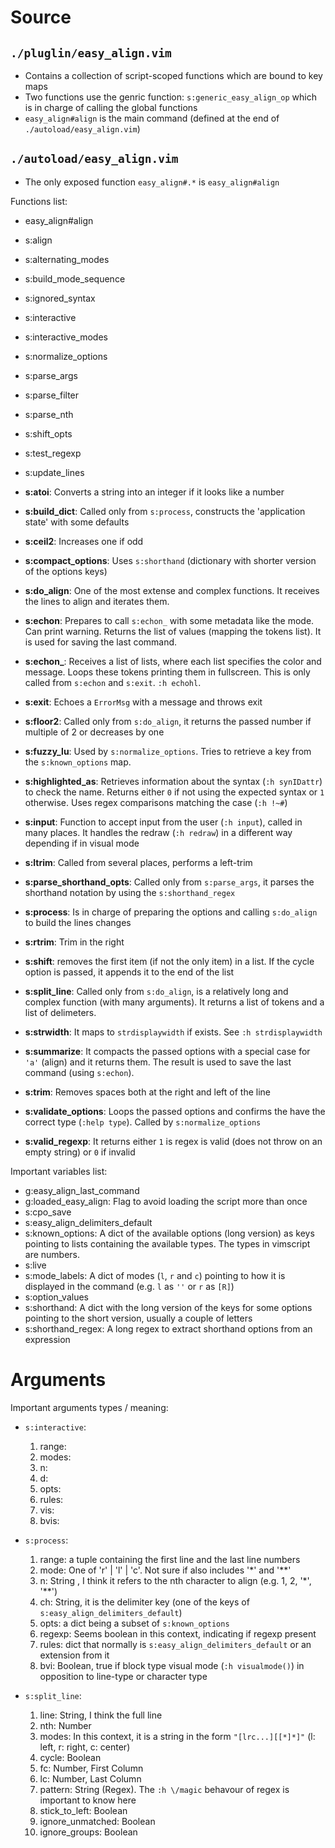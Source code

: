 # Source

## `./pluglin/easy_align.vim`

- Contains a collection of script-scoped functions which are bound to key maps
- Two functions use the genric function: `s:generic_easy_align_op` which is in
  charge of calling the global functions
- `easy_align#align` is the main command (defined at the end of `./autoload/easy_align.vim`)

## `./autoload/easy_align.vim`

- The only exposed function `easy_align#.*` is `easy_align#align`

Functions list:

- easy_align#align
- s:align
- s:alternating_modes
- s:build_mode_sequence
- s:ignored_syntax
- s:interactive
- s:interactive_modes
- s:normalize_options
- s:parse_args
- s:parse_filter
- s:parse_nth
- s:shift_opts
- s:test_regexp
- s:update_lines

- **s:atoi**: Converts a string into an integer if it looks like a number
- **s:build_dict**: Called only from `s:process`, constructs the 'application
  state' with some defaults
- **s:ceil2**: Increases one if odd
- **s:compact_options**: Uses `s:shorthand` (dictionary with shorter version of
  the options keys)
- **s:do_align**: One of the most extense and complex functions. It receives
  the lines to align and iterates them.
- **s:echon**: Prepares to call `s:echon_` with some metadata like the mode.
  Can print warning. Returns the list of values (mapping the tokens list). It
  is used for saving the last command.
- **s:echon_**: Receives a list of lists, where each list specifies the color
  and message. Loops these tokens printing them in fullscreen. This is only
  called from `s:echon` and `s:exit`. `:h echohl`.
- **s:exit**: Echoes a `ErrorMsg` with a message and throws exit
- **s:floor2**: Called only from `s:do_align`, it returns the passed number if
  multiple of 2 or decreases by one
- **s:fuzzy_lu**: Used by `s:normalize_options`. Tries to retrieve a key from
  the `s:known_options` map.
- **s:highlighted_as**: Retrieves information about the syntax (`:h synIDattr`)
  to check the name. Returns either `0` if not using the expected syntax or `1`
  otherwise. Uses regex comparisons matching the case (`:h !~#`)
- **s:input**: Function to accept input from the user (`:h input`), called in
  many places. It handles the redraw (`:h redraw`) in a different way depending
  if in visual mode
- **s:ltrim**: Called from several places, performs a left-trim
- **s:parse_shorthand_opts**: Called only from `s:parse_args`, it parses the
  shorthand notation by using the `s:shorthand_regex`
- **s:process**: Is in charge of preparing the options and calling `s:do_align`
  to build the lines changes
- **s:rtrim**: Trim in the right
- **s:shift**: removes the first item (if not the only item) in a list. If the
  cycle option is passed, it appends it to the end of the list
- **s:split_line**: Called only from `s:do_align`, is a relatively long and
  complex function (with many arguments). It returns a list of tokens and a
  list of delimeters.
- **s:strwidth**: It maps to `strdisplaywidth` if exists. See `:h strdisplaywidth`
- **s:summarize**: It compacts the passed options with a special case for `'a'`
  (align) and it returns them. The result is used to save the last command
  (using `s:echon`).
- **s:trim**: Removes spaces both at the right and left of the line
- **s:validate_options**: Loops the passed options and confirms the have the
  correct type (`:help type`). Called by `s:normalize_options`
- **s:valid_regexp**: It returns either `1` is regex is valid (does not throw
  on an empty string) or `0` if invalid

Important variables list:

- g:easy_align_last_command
- g:loaded_easy_align: Flag to avoid loading the script more than once
- s:cpo_save
- s:easy_align_delimiters_default
- s:known_options: A dict of the available options (long version) as keys
  pointing to lists containing the available types. The types in vimscript are
  numbers.
- s:live
- s:mode_labels: A dict of modes (`l`, `r` and `c`) pointing to how it is
  displayed in the command (e.g. `l` as `''` or `r` as `[R]`)
- s:option_values
- s:shorthand: A dict with the long version of the keys for some options
  pointing to the short version, usually a couple of letters
- s:shorthand_regex: A long regex to extract shorthand options from an expression

# Arguments

Important arguments types / meaning:

- `s:interactive`:
    1. range:
    1. modes:
    1. n:
    1. d:
    1. opts:
    1. rules:
    1. vis:
    1. bvis:

- `s:process`:
    1. range: a tuple containing the first line and the last line numbers
    1. mode: One of 'r' | 'l' | 'c'. Not sure if also includes '*' and '**'
    1. n: String , I think it refers to the nth character to align (e.g. 1, 2, '*', '**')
    1. ch: String, it is the delimiter key (one of the keys of `s:easy_align_delimiters_default`)
    1. opts: a dict being a subset of `s:known_options`
    1. regexp: Seems boolean in this context, indicating if regexp present
    1. rules: dict that normally is `s:easy_align_delimiters_default` or an extension from it
    1. bvi: Boolean, true if block type visual mode (`:h visualmode()`) in
       opposition to line-type or character type

- `s:split_line`:
    1. line: String, I think the full line
    1. nth: Number
    1. modes: In this context, it is a string in the form `"[lrc...][[*]*]"` (l: left, r: right, c: center)
    1. cycle: Boolean
    1. fc: Number, First Column
    1. lc: Number, Last Column
    1. pattern: String (Regex). The `:h \/magic` behavour of regex is important to know here
    1. stick_to_left: Boolean
    1. ignore_unmatched: Boolean
    1. ignore_groups: Boolean
